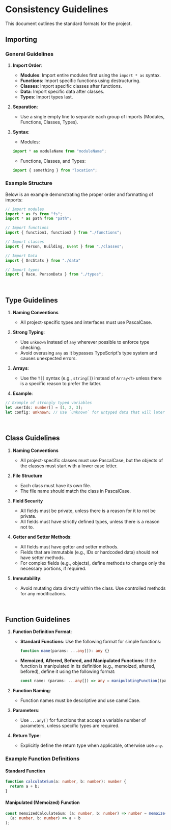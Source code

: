# Consistency Guidelines

This document outlines the standard formats for the project.

## Importing

### General Guidelines

1. **Import Order**:
   - **Modules**: Import entire modules first using the `import * as` syntax.
   - **Functions**: Import specific functions using destructuring.
   - **Classes**: Import specific classes after functions.
   - **Data**: Import specific data after classes.
   - **Types**: Import types last.

1. **Separation**:
   - Use a single empty line to separate each group of imports (Modules, Functions, Classes, Types).

1. **Syntax**:
   - Modules:
   ```TypeScript
   import * as moduleName from "moduleName";
   ```
   - Functions, Classes, and Types:
   ```TypeScript
   import { something } from "location";
   ```

### Example Structure

Below is an example demonstrating the proper order and formatting of imports:

```typescript
// Import modules
import * as fs from "fs";
import * as path from "path";

// Import functions
import { function1, function2 } from "./functions";

// Import classes
import { Person, Building, Event } from "./classes";

// Import Data
import { OrcStats } from "./data"

// Import types
import { Race, PersonData } from "./types";
```

<br>

## Type Guidelines

1. **Naming Conventions**
   - All project-specific types and interfaces must use PascalCase.

1. **Strong Typing**:
   - Use `unknown` instead of `any` wherever possible to enforce type checking.
   - Avoid overusing `any` as it bypasses TypeScript's type system and causes unexpected errors.

1. **Arrays**:
   - Use the `T[]` syntax (e.g., `string[]`) instead of `Array<T>` unless there is a specific reason to prefer the latter.

1. **Example**:

```typescript
// Example of strongly typed variables
let userIds: number[] = [1, 2, 3];
let config: unknown; // Use `unknown` for untyped data that will later be refined
```

<br>

## Class Guidelines

1. **Naming Conventions**
   - All project-specific classes must use PascalCase, but the objects of the classes must start with a lower case letter.

1. **File Structure**
   - Each class must have its own file.
   - The file name should match the class in PascalCase.

1. **Field Security**
   - All fields must be private, unless there is a reason for it to not be private.
   - All fields must have strictly defined types, unless there is a reason not to.

1. **Getter and Setter Methods**:
   - All fields must have getter and setter methods.
   - Fields that are immutable (e.g., IDs or hardcoded data) should not have setter methods.
   - For complex fields (e.g., objects), define methods to change only the necessary portions, if required.

1. **Immutability**:
   - Avoid mutating data directly within the class. Use controlled methods for any modifications.

<br>

## Function Guidelines

1. **Function Definition Format**:
   - **Standard Functions**: Use the following format for simple functions:
     ```typescript
     function name(params: ...any[]): any {}
     ```
   - **Memoized, Aftered, Befored, and Manipulated Functions**: If the function is manipulated in its definition (e.g., memoized, aftered, befored), define it using the following format:
     ```typescript
     const name: (params: ...any[]) => any = manipulatingFunction((params: ...any[]) => any): any => {})
     ```

2. **Function Naming**:
   - Function names must be descriptive and use camelCase.

3. **Parameters**:
   - Use `...any[]` for functions that accept a variable number of parameters, unless specific types are required.

4. **Return Type**:
   - Explicitly define the return type when applicable, otherwise use `any`.

### Example Function Definitions

#### Standard Function
```typescript
function calculateSum(a: number, b: number): number {
  return a + b;
}
```
#### Manipulated (Memoized) Function

```TypeScript
const memoizedCalculateSum: (a: number, b: number) => number = memoize(
  (a: number, b: number) => a + b
);
```
